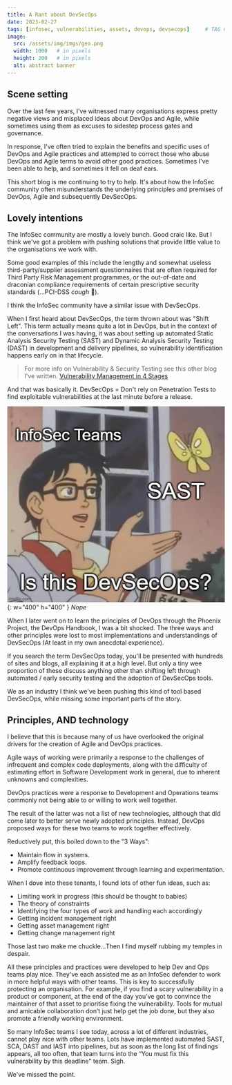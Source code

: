 ```yaml
---
title: A Rant about DevSecOps
date: 2023-02-27
tags: [infosec, vulnerabilities, assets, devops, devsecops]     # TAG names should always be lowercase
image:
  src: /assets/img/imgs/geo.png
  width: 1000   # in pixels
  height: 200   # in pixels
  alt: abstract banner
---
```


## Scene setting

Over the last few years, I’ve witnessed many organisations express pretty negative views and misplaced ideas about DevOps and Agile, while sometimes using them as excuses to sidestep process gates and governance.

In response, I've often tried to explain the benefits and specific uses of DevOps and Agile practices and attempted to correct those who abuse DevOps and Agile terms to avoid other good practices. Sometimes I've been able to help, and sometimes it fell on deaf ears.

This short blog is me continuing to try to help. It's about how the InfoSec community often misunderstands the underlying principles and premises of DevOps, Agile and subsequently DevSecOps.

## Lovely intentions

The InfoSec community are mostly a lovely bunch. Good craic like. But I think we've got a problem with pushing solutions that provide little value to the organisations we work with.

Some good examples of this include the lengthy and somewhat useless third-party/supplier assessment questionnaires that are often required for Third Party Risk Management programmes, or the out-of-date and draconian compliance requirements of certain prescriptive security standards (…PCI-DSS *cough* 👀).

I think the InfoSec community have a similar issue with DevSecOps.

When I first heard about DevSecOps, the term thrown about was "Shift Left". This term actually means quite a lot in DevOps, but in the context of the conversations I was having, it was about setting up automated Static Analysis Security Testing (SAST) and Dynamic Analysis Security Testing (DAST) in development and delivery pipelines, so vulnerability identification happens early on in that lifecycle.

>For more info on Vulnerability & Security Testing see this other blog I've written.
[Vulnerability Management in 4 Stages](https://ross-sec-audio.github.io/posts/Vulnerability-Management-in-4-Stages/ "Vulnerability Management in 4 Stages")

And that was basically it. DevSecOps = Don't rely on Penetration Tests to find exploitable vulnerabilities at the last minute before a release.

![DevSecOps](/assets/img/imgs/devsecops.jpg){: w="400" h="400" }
_Nope_

When I later went on to learn the principles of DevOps through the Phoenix Project, the DevOps Handbook, I was a bit shocked. The three ways and other principles were lost to most implementations and understandings of DevSecOps (At least in my own anecdotal experience).

If you search the term DevSecOps today, you'll be presented with hundreds of sites and blogs, all explaining it at a high level. But only a tiny wee proportion of these discuss anything other than shifting left through automated / early security testing and the adoption of DevSecOps tools.

We as an industry I think we've been pushing this kind of tool based DevSecOps, while missing some important parts of the story.

## Principles, AND technology

I believe that this is because many of us have overlooked the original drivers for the creation of Agile and DevOps practices.

Agile ways of working were primarily a response to the challenges of infrequent and complex code deployments, along with the difficulty of estimating effort in Software Development work in general, due to inherent unknowns and complexities.

DevOps practices were a response to Development and Operations teams commonly not being able to or willing to work well together.

The result of the latter was not a list of new technologies, although that did come later to better serve newly adopted principles. Instead, DevOps proposed ways for these two teams to work together effectively.

Reductively put, this boiled down to the "3 Ways":

 - Maintain flow in systems.
 - Amplify feedback loops.
 - Promote continuous improvement through learning and experimentation.

When I dove into these tenants, I found lots of other fun ideas, such as:
 - Limiting work in progress (this should be thought to babies)
 - The theory of constraints
 - Identifying the four types of work and handling each accordingly
 - Getting incident management right
 - Getting asset management right
 - Getting change management right

Those last two make me chuckle...Then I find myself rubbing my temples in despair.

All these principles and practices were developed to help Dev and Ops teams play nice. They've each assisted me as an InfoSec defender to work in more helpful ways with other teams. This is key to successfully protecting an organisation. For example, if you find a scary vulnerability in a product or component, at the end of the day you’ve got to convince the maintainer of that asset to prioritise fixing the vulnerability. Tools for mutual and amicable collaboration don’t just help get the job done, but they also promote a friendly working environment.

So many InfoSec teams I see today, across a lot of different industries, cannot play nice with other teams. Lots have implemented automated SAST, SCA, DAST and IAST into pipelines, but as soon as the long list of findings appears, all too often, that team turns into the “You must fix this vulnerability by this deadline" team. Sigh.

We've missed the point.

